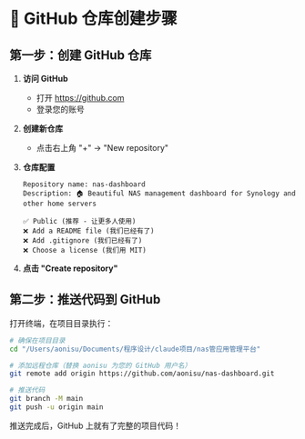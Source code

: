 # 🚀 GitHub 仓库创建步骤

## 第一步：创建 GitHub 仓库

1. **访问 GitHub**
   - 打开 https://github.com
   - 登录您的账号

2. **创建新仓库**
   - 点击右上角 "+" → "New repository"
   
3. **仓库配置**
   ```
   Repository name: nas-dashboard
   Description: 🏠 Beautiful NAS management dashboard for Synology and other home servers
   
   ✅ Public (推荐 - 让更多人使用)
   ❌ Add a README file (我们已经有了)
   ❌ Add .gitignore (我们已经有了)
   ❌ Choose a license (我们用 MIT)
   ```

4. **点击 "Create repository"**

## 第二步：推送代码到 GitHub

打开终端，在项目目录执行：

```bash
# 确保在项目目录
cd "/Users/aonisu/Documents/程序设计/claude项目/nas管应用管理平台"

# 添加远程仓库（替换 aonisu 为您的 GitHub 用户名）
git remote add origin https://github.com/aonisu/nas-dashboard.git

# 推送代码
git branch -M main
git push -u origin main
```

推送完成后，GitHub 上就有了完整的项目代码！